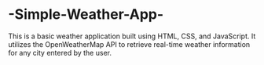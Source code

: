 # -Simple-Weather-App-
This is a basic weather application built using HTML, CSS, and JavaScript. It utilizes the OpenWeatherMap API to retrieve real-time weather information for any city entered by the user.
